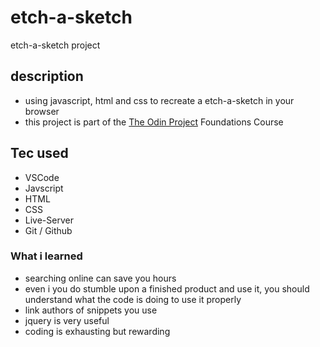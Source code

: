 # etch-a-sketch

etch-a-sketch project 

## description

- using javascript, html and css to recreate a etch-a-sketch in your browser
- this project is part of the <a href="https://www.theodinproject.com" target="_blank">The Odin Project</a>
 Foundations Course

## Tec used

- VSCode
- Javscript
- HTML
- CSS
- Live-Server
- Git / Github

### What i learned

- searching online can save you hours
- even i you do stumble upon a finished product and use it, you should understand what the code is doing to use it properly
- link authors of snippets you use
- jquery is very useful
- coding is exhausting but rewarding
